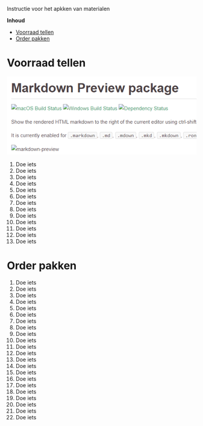 Instructie voor het apkken van materialen

**Inhoud**

- [Voorraad tellen](#voorraad-tellen)
- [Order pakken](#order-pakken)


# Voorraad tellen

![Instructie](img/instructie-chrome.png)




1. Doe iets
1. Doe iets
1. Doe iets
1. Doe iets
1. Doe iets
1. Doe iets
1. Doe iets
1. Doe iets
1. Doe iets
1. Doe iets
1. Doe iets
1. Doe iets
1. Doe iets

# Order pakken

1. Doe iets
1. Doe iets
1. Doe iets
1. Doe iets
1. Doe iets
1. Doe iets
1. Doe iets
1. Doe iets
1. Doe iets
1. Doe iets
1. Doe iets
1. Doe iets
1. Doe iets
1. Doe iets
1. Doe iets
1. Doe iets
1. Doe iets
1. Doe iets
1. Doe iets
1. Doe iets
1. Doe iets
1. Doe iets
